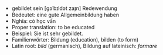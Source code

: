 - gebildet sein	[ɡəˈbɪldət zaɪ̯n]	Redewendung
- Bedeutet: eine gute Allgemeinbildung haben
- Nghĩa: có học vấn
- Proper translation: to be educated
- Beispiel: Sie ist sehr gebildet.
- Familienwörter: Bildung (education), bilden (to form)	
- Latin root: *bild* (germanisch), Bildung auf lateinisch: *formare*